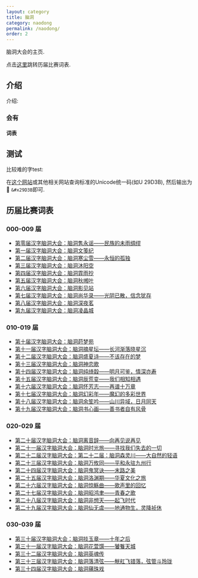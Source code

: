 ```yaml
---
layout: category
title: 脑洞
category: naodong
permalink: /naodong/
order: 2
---
```


脑洞大会的主页.

点击[这里](#历届比赛词表)跳转历届比赛词表.

## 介绍

介绍:

### 会有

#### 词表


## 测试



比较难的字test:

在[这个网站](https://www.kangxizidian.cn/)或其他相关网站查询标准的Unicode统一码(如U 29D3B), 然后输出为&#x29D3B; <code>&#x29D3B</code>即可. 



## 历届比赛词表

### 000-009 届

- [第零届汉字脑洞大会：脑洞隽永谣——民族的未雨绸缪](/naodong/0/)
- [第一届汉字脑洞大会：脑洞文笺纪](/naodong/1/)
- [第二届汉字脑洞大会：脑洞寒尘雪——永恒的孤独](/naodong/2/)
- [第三届汉字脑洞大会：脑洞沐阳空](/naodong/3/)
- [第四届汉字脑洞大会：脑洞霏雨抄](/naodong/4/)
- [第五届汉字脑洞大会：脑洞秋缃叶](/naodong/5/)
- [第六届汉字脑洞大会：脑洞影见站](/naodong/6/)
- [第七届汉字脑洞大会：脑洞尚华录——光阴已散，信念犹存](/naodong/7/)
- [第八届汉字脑洞大会：脑洞深夜茗](/naodong/8/)
- [第九届汉字脑洞大会：脑洞凌晶城](/naodong/9/)

### 010-019 届

- [第十届汉字脑洞大会：脑洞莳梦苑](/naodong/10/)
- [第十一届汉字脑洞大会：脑洞摘星坛——长河渐落晓星沉](/naodong/11/)
- [第十二届汉字脑洞大会：脑洞盛夏诗——不该存在的梦](/naodong/22/)
- [第十三届汉字脑洞大会：脑洞神恋歌](/naodong/13/)
- [第十四届汉字脑洞大会：脑洞纯绮縠——明月可鉴，情深亦寿](/naodong/14/)
- [第十五届汉字脑洞大会：脑洞辰荒变——我们相知相遇](/naodong/15/)
- [第十六届汉字脑洞大会：脑洞怀芳志——再谱十万章](/naodong/16/)
- [第十七届汉字脑洞大会：脑洞幻彩年——魔幻的多彩世界](/naodong/17/)
- [第十八届汉字脑洞大会：脑洞余笙吟——山川异域，日月同天](/naodong/18/)
- [第十九届汉字脑洞大会：脑洞书心画——善书者自有风骨](/naodong/19/)

### 020-029 届

- [第二十届汉字脑洞大会：脑洞离音辞——向再见说再见](/naodong/20/)
- [第二十一届汉字脑洞大会：脑洞时光旅——寻找我们失去的一切](/naodong/21/)
- [第二十二届汉字脑洞大会：第二十二届：脑洞森灵川——大自然的轻语](/naodong/22/)
- [第二十三届汉字脑洞大会：脑洞万攸同——平和永驻九州行](/naodong/23/)
- [第二十四届汉字脑洞大会：脑洞鬼冥诀——末路之美](/naodong/24/)
- [第二十五届汉字脑洞大会：脑洞洛渊期——华夏文化之旅](/naodong/25/)
- [第二十六届汉字脑洞大会：脑洞惊觞曲——歌声里的回忆](/naodong/26/)
- [第二十七届汉字脑洞大会：脑洞昭鸿聿——青春之歌](/naodong/27/)
- [第二十八届汉字脑洞大会：脑洞非想天——起飞时代](/naodong/28/)
- [第二十九届汉字脑洞大会：脑洞仙无虞——地通物生，灵降祯休](/naodong/29/)

### 030-039 届

- [第三十届汉字脑洞大会：脑洞掞玉章——十年之后](/naodong/30/)
- [第三十一届汉字脑洞大会：脑洞花萱馔——饕餮天城](/naodong/31/)
- [第三十二届汉字脑洞大会：脑洞英魂传](/naodong/32/)
- [第三十三届汉字脑洞大会：脑洞落清弦——觥舡飞错落，弦管斗玲珑](/naodong/33/)
- [第三十四届汉字脑洞大会：脑洞蒱珠戏](/naodong/34/)




